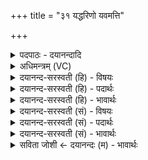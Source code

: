 +++
title = "३१ यद्धरिणो यवमत्ति"

+++
<details><summary>पदपाठः - दयानन्दादि</summary>

यत्। ह॒रि॒णः। यव॑म्। अत्ति॑। न। पु॒ष्टम्। ब॒हु॒। मन्य॑ते। शू॒द्रः। यत्। अर्य्या॑यै। जा॒रः। न। पोष॑म्। अनु॑। म॒न्य॒ते॒। ३१।
</details>

<details><summary>अधिमन्त्रम् (VC)</summary>

- राजप्रजे देवते
- प्रजापतिर्ऋषिः
- अनुष्टुप्
- गान्धारः
</details>

<details><summary>दयानन्द-सरस्वती (हि) - विषयः</summary>

फिर वह राजा किस हेतु से नष्ट होता है, इस विषय को अगले मन्त्र में कहा है ॥
</details>

<details><summary>दयानन्द-सरस्वती (हि) - पदार्थः</summary>

पदार्थान्वयभाषाः -  (यत्) जो (शूद्रः) मूर्खों के कुल में जन्मा हुआ मूढ़जन (अर्य्यायै) अपने स्वामी अर्थात् जिसका सेवक उसकी वा वैश्यकुल की स्त्री के अर्थ (जारः) जार अर्थात् व्यभिचार से अपनी अवस्था का नाश करनेवाला होता है, वह जैसे (पोषम्) पुष्टि का (न) नहीं (अनुमन्यते) अनुमान रखता वा (यत्) जो राजा (हरिणः) हरिण जैसे (यवम्) उगे हुए जौ आदि को (अत्ति) खाता है, वैसे (पुष्टम्) धन, सन्तान, स्त्री, सुख, ऐश्वर्य्य आदि से पुष्ट अपने प्रजाजन को (बहु) अधिक (न) नहीं (मन्यते) मानता, वह सब ओर से क्षीण नष्ट और भ्रष्ट होता है ॥३१ ॥
</details>

<details><summary>दयानन्द-सरस्वती (हि) - भावार्थः</summary>

भावार्थभाषाः -  इस मन्त्र में वाचकलुप्तोपमालङ्कार है। जो राजा और राजपुरुष परस्त्री, वेश्यागमन के लिए पशु के समान अपना वर्त्ताव करते हैं, उनको सब विद्वान् शूद्र के समान जानते हैं। जैसे शूद्र मूर्खजन श्रेष्ठों के कुल में व्यभिचारी होकर सब को वर्णसंकर कर देता है, वैसे ब्राह्मण, क्षत्रिय और वैश्य शूद्रकुल में व्यभिचार करके वर्णसंकर के निमित्त होकर नाश को प्राप्त होते हैं ॥३१ ॥
</details>

<details><summary>दयानन्द-सरस्वती (सं) - विषयः</summary>

पुनः स राजा केन हेतुना नश्यतीत्याह ॥
</details>

<details><summary>दयानन्द-सरस्वती (सं) - पदार्थः</summary>

पदार्थान्वयभाषाः -  यद्यः शूद्रोऽर्यायै जारो भवति स यथा पोषं नाऽनुमन्यते यद् यो राजा हरिणो यवमत्तीव पुष्टं प्रजाजनं बहु न मन्यते, स सर्वतः क्षीणो जायते ॥३१ ॥
</details>

<details><summary>दयानन्द-सरस्वती (सं) - भावार्थः</summary>

भावार्थभाषाः -  अत्र वाचकलुप्तोपमालङ्कारः। यदि राजा राजपुरुषाश्च परस्त्रीवेश्यागमनाय पशुवद्वर्त्तन्ते, तान् सर्वे विद्वांसः शूद्रानिव जानन्ति यथा शूद्र आर्य्यकुले जारो भूत्वा सर्वान् संकरयति, तथा ब्राह्मणक्षत्रियवैश्याः शूद्रकुले व्यभिचारं कृत्वा वर्णसंकरनिमित्ता भूत्वा नश्यन्ति ॥३१ ॥
</details>

<details><summary>सविता जोशी ← दयानन्दः (म) - भावार्थः</summary>

भावार्थभाषाः -  या मंत्रात वाचकलुप्तोपमालंकार आहे. जे राजे व राजपुरुष परस्रीवेश्यागमन करून पशूप्रमाणे आपले वर्तन ठेवतात. त्यांना सर्व विद्वान शुद्राप्रमाणे मानतात. जसे शुद्र, मूर्ख लोक श्रेष्ठ लोकांच्या कुळात व्याभिचारी बनून वर्णसंकर करतात तसे ब्राह्मण, क्षत्रिय व वैश्य, शूद्र कुळाशी व्याभिचार करून वर्णसंकर घडवून आणतात व नष्ट होतात.
</details>